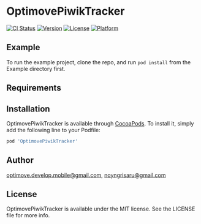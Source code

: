 # OptimovePiwikTracker

[![CI Status](http://img.shields.io/travis/optimove.develop.mobile@gmail.com/OptimovePiwikTracker.svg?style=flat)](https://travis-ci.org/optimove.develop.mobile@gmail.com/OptimovePiwikTracker)
[![Version](https://img.shields.io/cocoapods/v/OptimovePiwikTracker.svg?style=flat)](http://cocoapods.org/pods/OptimovePiwikTracker)
[![License](https://img.shields.io/cocoapods/l/OptimovePiwikTracker.svg?style=flat)](http://cocoapods.org/pods/OptimovePiwikTracker)
[![Platform](https://img.shields.io/cocoapods/p/OptimovePiwikTracker.svg?style=flat)](http://cocoapods.org/pods/OptimovePiwikTracker)

## Example

To run the example project, clone the repo, and run `pod install` from the Example directory first.

## Requirements

## Installation

OptimovePiwikTracker is available through [CocoaPods](http://cocoapods.org). To install
it, simply add the following line to your Podfile:

```ruby
pod 'OptimovePiwikTracker'
```

## Author

optimove.develop.mobile@gmail.com, noyngrisaru@gmail.com

## License

OptimovePiwikTracker is available under the MIT license. See the LICENSE file for more info.
